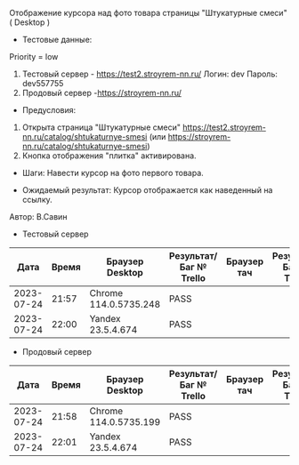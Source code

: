 Отображение курсора над фото товара страницы "Штукатурные смеси"( Desktop )

* Тестовые данные: 

Priority = low

1. Тестовый сервер - https://test2.stroyrem-nn.ru/
Логин: dev
Пароль: dev557755
2. Продовый сервер -https://stroyrem-nn.ru/

* Предусловия:
1. Открыта страница "Штукатурные смеси" https://test2.stroyrem-nn.ru/catalog/shtukaturnye-smesi (или https://stroyrem-nn.ru/catalog/shtukaturnye-smesi)
2. Кнопка отображения "плитка" активирована.

* Шаги:
Навести курсор на фото первого товара.

* Ожидаемый результат:
Курсор отображается как наведенный на ссылку.

Автор: В.Савин


* Тестовый сервер 

| Дата | Время | Браузер Desktop| Результат/Баг № Trello| Браузер тач| Результат/Баг № Trello| Дата релиза |Имя |
| --- | --- | --- | --- | --- | --- | --- | --- | 
|2023-07-24 | 21:57 | Chrome 114.0.5735.248 | PASS | |  | 04.07.23 | Наталья К. | 
|2023-07-24 | 22:00 | Yandex 23.5.4.674 | PASS |  |  | 04.07.23 | Наталья К. |


* Продовый сервер

| Дата | Время | Браузер Desktop| Результат/Баг № Trello| Браузер тач| Результат/Баг № Trello| Дата релиза |Имя |
| --- | --- | --- | --- | --- | --- | --- | --- | 
| 2023-07-24 | 21:58 | Chrome 114.0.5735.199 | PASS | |  | 04.07.23 | Наталья К. | 
| 2023-07-24 | 22:01 | Yandex 23.5.4.674 | PASS |  |  | 04.07.23 | Наталья К. |